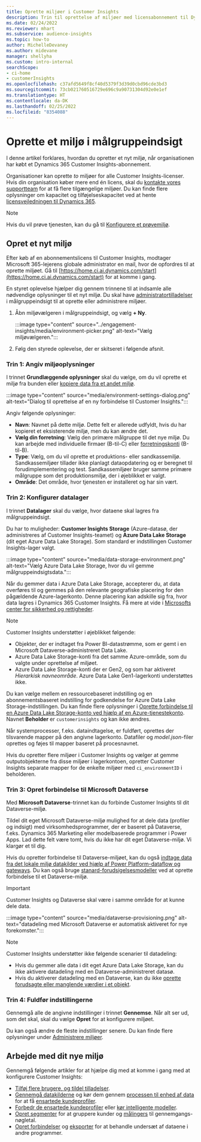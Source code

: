 ```yaml
---
title: Oprette miljøer i Customer Insights
description: Trin til oprettelse af miljøer med licensabonnement til Dynamics 365 Customer Insights.
ms.date: 02/24/2022
ms.reviewer: mhart
ms.subservice: audience-insights
ms.topic: how-to
author: MichelleDevaney
ms.author: midevane
manager: shellyha
ms.custom: intro-internal
searchScope:
- ci-home
- customerInsights
ms.openlocfilehash: c37afd5649f8cf40d5379f3d39d0cbd96cde3bd3
ms.sourcegitcommit: 73cb021760516729e696c9a90731304d92e0e1ef
ms.translationtype: HT
ms.contentlocale: da-DK
ms.lasthandoff: 02/25/2022
ms.locfileid: "8354088"
---
```

# <a name="create-an-environment-in-audience-insights"></a>Oprette et miljø i målgruppeindsigt

I denne artikel forklares, hvordan du opretter et nyt miljø, når organisationen har købt et Dynamics 365 Customer Insights-abonnement. 

Organisationer kan oprette *to* miljøer for alle Customer Insights-licenser. Hvis din organisation køber mere end én licens, skal du [kontakte vores supportteam](https://go.microsoft.com/fwlink/?linkid=2079641) for at få flere tilgængelige miljøer. Du kan finde flere oplysninger om kapacitet og tilføjelseskapacitet ved at hente [licensvejledningen til Dynamics 365](https://go.microsoft.com/fwlink/?LinkId=866544).

> [!NOTE]
> Hvis du vil prøve tjenesten, kan du gå til [Konfigurere et prøvemiljø](../trial-signup.md).

## <a name="create-a-new-environment"></a>Opret et nyt miljø

Efter køb af en abonnementslicens til Customer Insights, modtager Microsoft 365-lejerens globale administrator en mail, hvor de opfordres til at oprette miljøet. Gå til [https://home.ci.ai.dynamics.com/start](https://home.ci.ai.dynamics.com/start) for at komme i gang. 

En styret oplevelse hjælper dig gennem trinnene til at indsamle alle nødvendige oplysninger til et nyt miljø. Du skal have [administratortilladelser](permissions.md) i målgruppeindsigt til at oprette eller administrere miljøer.

1. Åbn miljøvælgeren i målgruppeindsigt, og vælg **+ Ny**.
  
   :::image type="content" source="../engagement-insights/media/environment-picker.png" alt-text="Vælg miljøvælgeren.":::

1. Følg den styrede oplevelse, der er skitseret i følgende afsnit.

### <a name="step-1-provide-environment-information"></a>Trin 1: Angiv miljøoplysninger

I trinnet **Grundlæggende oplysninger** skal du vælge, om du vil oprette et miljø fra bunden eller [kopiere data fra et andet miljø](manage-environments.md#copy-the-environment-configuration).

   :::image type="content" source="media/environment-settings-dialog.png" alt-text="Dialog til oprettelse af en ny forbindelse til Customer Insights.":::

Angiv følgende oplysninger:
   - **Navn**: Navnet på dette miljø. Dette felt er allerede udfyldt, hvis du har kopieret et eksisterende miljø, men du kan ændre det.
   - **Vælg din forretning**: Vælg den primære målgruppe til det nye miljø. Du kan arbejde med individuelle firmaer (B-til-C) eller [forretningskonti](work-with-business-accounts.md) (B-til-B).
   - **Type**: Vælg, om du vil oprette et produktions- eller sandkassemiljø. Sandkassemiljøer tillader ikke planlagt dataopdatering og er beregnet til forudimplementering og test. Sandkassemiljøer bruger samme primære målgruppe som det produktionsmiljø, der i øjeblikket er valgt.
   - **Område**: Det område, hvor tjenesten er installeret og har sin vært.

### <a name="step-2-configure-data-storage"></a>Trin 2: Konfigurer datalager

I trinnet **Datalager** skal du vælge, hvor dataene skal lagres fra målgruppeindsigt.

Du har to muligheder: **Customer Insights Storage** (Azure-datasø, der administreres af Customer Insights-teamet) og **Azure Data Lake Storage** (dit eget Azure Data Lake Storage). Som standard er indstillingen Customer Insights-lager valgt.

:::image type="content" source="media/data-storage-environment.png" alt-text="Vælg Azure Data Lake Storage, hvor du vil gemme målgruppeindsigtsdata.":::

Når du gemmer data i Azure Data Lake Storage, accepterer du, at data overføres til og gemmes på den relevante geografiske placering for den pågældende Azure-lagerkonto. Denne placering kan adskille sig fra, hvor data lagres i Dynamics 365 Customer Insights. Få mere at vide i [Microsofts center for sikkerhed og rettigheder](https://www.microsoft.com/trust-center).

> [!NOTE]
> Customer Insights understøtter i øjeblikket følgende:
> - Objekter, der er indtaget fra Power BI-datastrømme, som er gemt i en Microsoft Dataverse-administreret Data Lake.  
> - Azure Data Lake Storage-konti fra det samme Azure-område, som du valgte under oprettelse af miljøet.
> - Azure Data Lake Storage-konti der er Gen2, og som har aktiveret *Hierarkisk navneområde*. Azure Data Lake Gen1-lagerkonti understøttes ikke.

Du kan vælge mellem en ressourcebaseret indstilling og en abonnementsbaseret indstilling for godkendelse for Azure Data Lake Storage-indstillingen. Du kan finde flere oplysninger i [Oprette forbindelse til en Azure Data Lake Storage-konto ved hjælp af en Azure-tjenestekonto](connect-service-principal.md). Navnet **Beholder** er `customerinsights` og kan ikke ændres.

Når systemprocesser, f.eks. dataindtagelse, er fuldført, oprettes der tilsvarende mapper på den angivne lagerkonto. Datafiler og *model.json*-filer oprettes og føjes til mapper baseret på procesnavnet.

Hvis du opretter flere miljøer i Customer Insights og vælger at gemme outputobjekterne fra disse miljøer i lagerkontoen, opretter Customer Insights separate mapper for de enkelte miljøer med `ci_environmentID` i beholderen.

### <a name="step-3-connect-to-microsoft-dataverse"></a>Trin 3: Opret forbindelse til Microsoft Dataverse
   
Med **Microsoft Dataverse**-trinnet kan du forbinde Customer Insights til dit Dataverse-miljø.

Tildel dit eget Microsoft Dataverse-miljø mulighed for at dele data (profiler og indsigt) med virksomhedsprogrammer, der er baseret på Dataverse, f.eks. Dynamics 365 Marketing eller modelbaserede programmer i Power Apps. Lad dette felt være tomt, hvis du ikke har dit eget Dataverse-miljø. Vi klargør et til dig.

Hvis du opretter forbindelse til Dataverse-miljøet, kan du også [indtage data fra det lokale miljø datakilder ved hjælp af Power Platform-dataflow og gateways](data-sources.md#add-data-from-on-premises-data-sources). Du kan også bruge [stanard-forudsigelsesmodeller](predictions-overview.md?tabs=b2c#out-of-box-models) ved at oprette forbindelse til et Dataverse-miljø.

> [!IMPORTANT]
> Customer Insights og Dataverse skal være i samme område for at kunne dele data.

:::image type="content" source="media/dataverse-provisioning.png" alt-text="datadeling med Microsoft Dataverse er automatisk aktiveret for nye forekomster.":::

> [!NOTE]
> Customer Insights understøtter ikke følgende scenarier til datadeling:
> - Hvis du gemmer alle data i dit eget Azure Data Lake Storage, kan du ikke aktivere datadeling med en Dataverse-administreret datasø.
> - Hvis du aktiverer datadeling med en Dataverse, kan du ikke [oprette forudsagte eller manglende værdier i et objekt](predictions.md).

### <a name="step-4-finalize-the-settings"></a>Trin 4: Fuldfør indstillingerne

Gennemgå alle de angivne indstillinger i trinnet **Gennemse**. Når alt ser ud, som det skal, skal du vælge **Opret** for at konfigurere miljøet. 

Du kan også ændre de fleste indstillinger senere. Du kan finde flere oplysninger under [Administrere miljøer](manage-environments.md).

## <a name="work-with-your-new-environment"></a>Arbejde med dit nye miljø

Gennemgå følgende artikler for at hjælpe dig med at komme i gang med at konfigurere Customer Insights: 

- [Tilføj flere brugere, og tildel tilladelser](permissions.md).
- [Gennemgå datakilderne](data-sources.md) og kør dem gennem [processen til enhed af data](data-unification.md) for at få [ensartede kundeprofiler](customer-profiles.md).
- [Forbedr de ensartede kundeprofiler](enrichment-hub.md) eller [kør intelligente modeller](predictions-overview.md).
- [Opret segmenter](segments.md) for at gruppere kunder og [målingers](measures.md) til gennemgangs-nøgletal.
- [Opret forbindelser](connections.md) og [eksporter](export-destinations.md) for at behandle undersæt af dataene i andre programmer.
